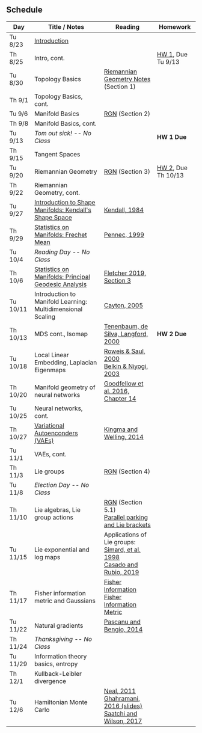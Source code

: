 ## Schedule

| Day      | Title / Notes                                                      | Reading       | Homework                              |
|----------|--------------------------------------------------------------------|---------------|---------------------------------------|
| Tu 8/23  | [Introduction](lectures/L01-Introduction.pdf) | | |
| Th 8/25  | Intro, cont. | | [HW 1](homeworks/hw1.pdf), Due Tu 9/13 |
| Tu 8/30  | Topology Basics | [Riemannian Geometry Notes](notes/RiemannianGeometryNotes.pdf) (Section 1) | |
| Th 9/1   | Topology Basics, cont. | | |
| Tu 9/6   | Manifold Basics | [RGN](notes/RiemannianGeometryNotes.pdf) (Section 2) | |
| Th 9/8   | Manifold Basics, cont. | | |
| Tu 9/13  | *Tom out sick! -- No Class* |  | **HW 1 Due** |
| Th 9/15  | Tangent Spaces | | |
| Tu 9/20  | Riemannian Geometry  | [RGN](notes/RiemannianGeometryNotes.pdf) (Section 3) | [HW 2](homeworks/hw2.pdf), Due Th 10/13 |
| Th 9/22  | Riemannian Geometry, cont. |  | |
| Tu 9/27  | [Introduction to Shape Manifolds: Kendall's Shape Space](lectures/ShapeManifolds.pdf) | [Kendall, 1984](http://image.diku.dk/imagecanon/material/kendall-shapes.pdf) | |
| Th 9/29  | [Statistics on Manifolds: Frechet Mean](lectures/FrechetMean.pdf) | [Pennec, 1999](http://www-sop.inria.fr/asclepios/Publications/Xavier.Pennec/Pennec.NSIP99.pdf) | |
| Tu 10/4  | *Reading Day -- No Class* | | |
| Th 10/6  | [Statistics on Manifolds: Principal Geodesic Analysis](lectures/PGA.pdf) | [Fletcher 2019, Section 3](https://collab.its.virginia.edu/access/content/group/c7c484b7-8096-48a7-bf2f-893b0da6266f/Fletcher2019-StatisticsOnManifolds.pdf) | |
| Tu 10/11 | Introduction to Manifold Learning:<br>Multidimensional Scaling | [Cayton, 2005](http://www.lcayton.com/resexam.pdf) |  |
| Th 10/13 | MDS cont., Isomap | [Tenenbaum, de Silva, Langford, 2000](https://wearables.cc.gatech.edu/paper_of_week/isomap.pdf) | **HW 2 Due** |
| Tu 10/18 | Local Linear Embedding, Laplacian Eigenmaps | [Roweis & Saul, 2000](http://www.sciencemag.org/cgi/reprint/290/5500/2323.pdf)<br>[Belkin & Niyogi, 2003](https://www2.imm.dtu.dk/projects/manifold/Papers/Laplacian.pdf) | |
| Th 10/20 | Manifold geometry of neural networks | [Goodfellow et al. 2016, Chapter 14](https://www.deeplearningbook.org/) | |
| Tu 10/25 | Neural networks, cont. |  | |
| Th 10/27 | [Variational Autoenconders (VAEs)](lectures/VAE.pdf) | [Kingma and Welling, 2014](https://arxiv.org/abs/1312.6114) | |
| Tu 11/1  | VAEs, cont. |  | |
| Th 11/3  |  Lie groups | [RGN](notes/RiemannianGeometryNotes.pdf) (Section 4) | |
| Tu 11/8  | *Election Day -- No Class* |  | |
| Th 11/10 | Lie algebras, Lie group actions | [RGN](notes/RiemannianGeometryNotes.pdf) (Section 5.1)<br>[Parallel parking and Lie brackets](https://people.math.wisc.edu/~robbin/parking_a_car.pdf) | |
| Tu 11/15 | Lie exponential and log maps |  Applications of Lie groups:<br>[Simard, et al. 1998](http://yann.lecun.com/exdb/publis/pdf/simard-00.pdf)<br>[Casado and Rubio, 2019](https://arxiv.org/abs/1901.08428) |  |
| Th 11/17 | Fisher information metric and Gaussians | [Fisher Information](https://en.wikipedia.org/wiki/Fisher_information)<br>[Fisher Information Metric](https://en.wikipedia.org/wiki/Fisher_information_metric) | |
| Tu 11/22 | Natural gradients | [Pascanu and Bengio, 2014](https://arxiv.org/abs/1301.3584) | |
| Th 11/24 | *Thanksgiving -- No Class* | | |
| Tu 11/29 | Information theory basics, entropy | | |
| Th 12/1  | Kullback-Leibler divergence | | |
| Tu 12/6  | Hamiltonian Monte Carlo | [Neal, 2011](https://arxiv.org/pdf/1206.1901.pdf)<br> [Ghahramani, 2016 (slides)](http://bayesiandeeplearning.org/2016/slides/nips16bayesdeep.pdf)<br>[Saatchi and Wilson, 2017](https://arxiv.org/abs/1705.09558) | |